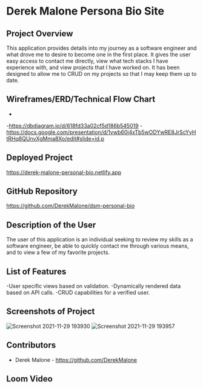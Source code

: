 # Derek Malone Persona Bio Site

## Project Overview
This application provides details into my journey as a software engineer and what drove me to desire to become one in the first place. It gives the user easy access to contact me directly, view what tech stacks I have experience with, and view projects that I have worked on. It has been designed to allow me to CRUD on my projects so that I may keep them up to date. 

## Wireframes/ERD/Technical Flow Chart
-
-https://dbdiagram.io/d/618fd33a02cf5d186b545019
-https://docs.google.com/presentation/d/1vwb60j4xTb5wODYwRE8JrScYyHtRHq8QUnvXgMma8Xo/edit#slide=id.p

## Deployed Project
https://derek-malone-personal-bio.netlify.app

## GitHub Repository
https://github.com/DerekMalone/dsm-personal-bio

## Description of the User
The user of this application is an individual seeking to review my skills as a software engineer, be able to quickly contact me through various means, and to view a few of my favorite projects. 

## List of Features
-User specific views based on validation.
-Dynamically rendered data based on API calls.
-CRUD capabilities for a verified user.

## Screenshots of Project
![Screenshot 2021-11-29 193930](https://user-images.githubusercontent.com/77118878/143970402-34af096c-f14c-4d42-bc74-875f0655bb85.png)
![Screenshot 2021-11-29 193957](https://user-images.githubusercontent.com/77118878/143970427-f8468655-91e1-4a71-814d-8f509597fd79.png)


## Contributors
- Derek Malone - https://github.com/DerekMalone

## Loom Video
